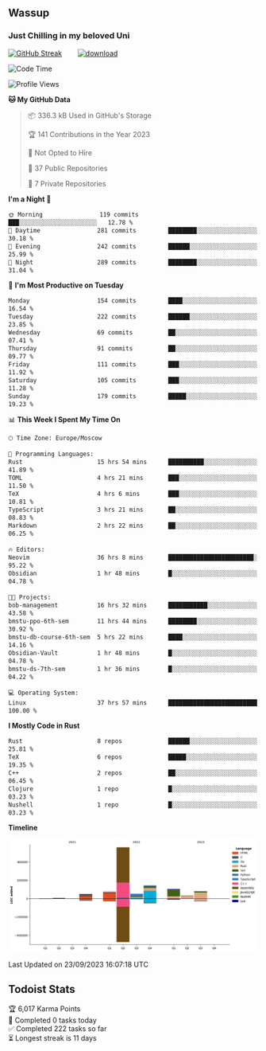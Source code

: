 ## Wassup 
### Just Chilling in my beloved Uni 

<!--
-->

[![GitHub Streak](http://github-readme-streak-stats.herokuapp.com?user=archeoss&theme=shades-of-purple&hide_border=true&date_format=j%20M%5B%20Y%5D)](https://git.io/streak-stats)&nbsp;&nbsp;&nbsp;&nbsp;&nbsp;&nbsp;&nbsp;&nbsp;[![download](https://user-images.githubusercontent.com/68448737/147796309-d8b65b1d-4dde-40d9-b03a-2b42aaa6cd43.jpeg)
](http://bmstu.ru/)

<!--START_SECTION:waka-->
![Code Time](http://img.shields.io/badge/Code%20Time-1%2C785%20hrs%2057%20mins-blue)

![Profile Views](http://img.shields.io/badge/Profile%20Views-0-blue)

**🐱 My GitHub Data** 

> 📦 336.3 kB Used in GitHub's Storage 
 > 
> 🏆 141 Contributions in the Year 2023
 > 
> 🚫 Not Opted to Hire
 > 
> 📜 37 Public Repositories 
 > 
> 🔑 7 Private Repositories 
 > 
**I'm a Night 🦉** 

```text
🌞 Morning                119 commits         ███░░░░░░░░░░░░░░░░░░░░░░   12.78 % 
🌆 Daytime                281 commits         ████████░░░░░░░░░░░░░░░░░   30.18 % 
🌃 Evening                242 commits         ██████░░░░░░░░░░░░░░░░░░░   25.99 % 
🌙 Night                  289 commits         ████████░░░░░░░░░░░░░░░░░   31.04 % 
```
📅 **I'm Most Productive on Tuesday** 

```text
Monday                   154 commits         ████░░░░░░░░░░░░░░░░░░░░░   16.54 % 
Tuesday                  222 commits         ██████░░░░░░░░░░░░░░░░░░░   23.85 % 
Wednesday                69 commits          ██░░░░░░░░░░░░░░░░░░░░░░░   07.41 % 
Thursday                 91 commits          ██░░░░░░░░░░░░░░░░░░░░░░░   09.77 % 
Friday                   111 commits         ███░░░░░░░░░░░░░░░░░░░░░░   11.92 % 
Saturday                 105 commits         ███░░░░░░░░░░░░░░░░░░░░░░   11.28 % 
Sunday                   179 commits         █████░░░░░░░░░░░░░░░░░░░░   19.23 % 
```


📊 **This Week I Spent My Time On** 

```text
🕑︎ Time Zone: Europe/Moscow

💬 Programming Languages: 
Rust                     15 hrs 54 mins      ██████████░░░░░░░░░░░░░░░   41.89 % 
TOML                     4 hrs 21 mins       ███░░░░░░░░░░░░░░░░░░░░░░   11.50 % 
TeX                      4 hrs 6 mins        ███░░░░░░░░░░░░░░░░░░░░░░   10.81 % 
TypeScript               3 hrs 21 mins       ██░░░░░░░░░░░░░░░░░░░░░░░   08.83 % 
Markdown                 2 hrs 22 mins       ██░░░░░░░░░░░░░░░░░░░░░░░   06.25 % 

🔥 Editors: 
Neovim                   36 hrs 8 mins       ████████████████████████░   95.22 % 
Obsidian                 1 hr 48 mins        █░░░░░░░░░░░░░░░░░░░░░░░░   04.78 % 

🐱‍💻 Projects: 
bob-management           16 hrs 32 mins      ███████████░░░░░░░░░░░░░░   43.58 % 
bmstu-ppo-6th-sem        11 hrs 44 mins      ████████░░░░░░░░░░░░░░░░░   30.92 % 
bmstu-db-course-6th-sem  5 hrs 22 mins       ████░░░░░░░░░░░░░░░░░░░░░   14.16 % 
Obsidian-Vault           1 hr 48 mins        █░░░░░░░░░░░░░░░░░░░░░░░░   04.78 % 
bmstu-ds-7th-sem         1 hr 36 mins        █░░░░░░░░░░░░░░░░░░░░░░░░   04.22 % 

💻 Operating System: 
Linux                    37 hrs 57 mins      █████████████████████████   100.00 % 
```

**I Mostly Code in Rust** 

```text
Rust                     8 repos             ██████░░░░░░░░░░░░░░░░░░░   25.81 % 
TeX                      6 repos             █████░░░░░░░░░░░░░░░░░░░░   19.35 % 
C++                      2 repos             ██░░░░░░░░░░░░░░░░░░░░░░░   06.45 % 
Clojure                  1 repo              █░░░░░░░░░░░░░░░░░░░░░░░░   03.23 % 
Nushell                  1 repo              █░░░░░░░░░░░░░░░░░░░░░░░░   03.23 % 
```



**Timeline**

![Lines of Code chart](https://raw.githubusercontent.com/archeoss/archeoss/master/assets/bar_graph.png)


 Last Updated on 23/09/2023 16:07:18 UTC
<!--END_SECTION:waka-->

## Todoist Stats

<!-- TODO-IST:START -->
🏆  6,017 Karma Points           
🌸  Completed 0 tasks today           
✅  Completed 222 tasks so far           
⏳  Longest streak is 11 days
<!-- TODO-IST:END -->
